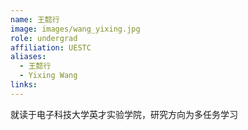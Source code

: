 ```yaml
---
name: 王懿行
image: images/wang_yixing.jpg
role: undergrad
affiliation: UESTC
aliases:
  - 王懿行
  - Yixing Wang
links:
---
```


就读于电子科技大学英才实验学院，研究方向为多任务学习
